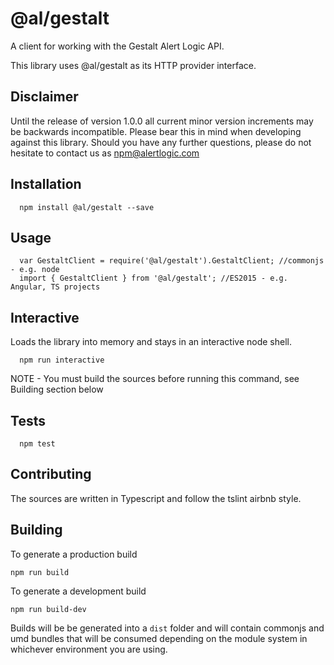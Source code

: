   @al/gestalt
=========

A client for working with the Gestalt Alert Logic API.

This library uses @al/gestalt as its HTTP provider interface.

## Disclaimer

Until the release of version 1.0.0 all current minor version increments may be backwards incompatible. Please bear this in mind when developing against this library. Should you have any further questions, please do not hesitate to contact us as [npm@alertlogic.com](mailto:npm@alertlogic.com)

## Installation

      npm install @al/gestalt --save

## Usage

      var GestaltClient = require('@al/gestalt').GestaltClient; //commonjs - e.g. node
      import { GestaltClient } from '@al/gestalt'; //ES2015 - e.g. Angular, TS projects

## Interactive

  Loads the library into memory and stays in an interactive node shell.

      npm run interactive

  NOTE - You must build the sources before running this command, see Building section below

## Tests

      npm test

## Contributing

The sources are written in Typescript and follow the tslint airbnb style.

## Building

To generate a production build

    npm run build

To generate a development build

    npm run build-dev

Builds will be be generated into a `dist` folder and will contain commonjs and umd bundles that will be consumed depending on the module system in whichever environment you are using.
